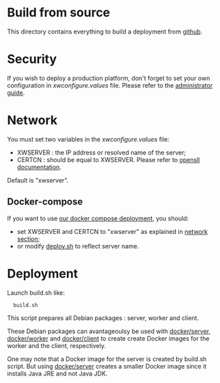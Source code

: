 Build from source
=================

This directory contains everything to build a deployment from [github](https://github.com/lodygens/xtremweb-hep).

# Security
If you wish to deploy a production platform, don't forget to set your own configuration in _xwconfigure.values_ file.
Please refer to the [administrator guide](../../doc/xwhep-admin-guide.odt).

# Network
You must set two variables in the _xwconfigure.values_ file:
- XWSERVER : the IP address or resolved name of the server;
- CERTCN : should be equal to XWSERVER. Please refer to [opensll documentation](https://www.openssl.org).

Default is "xwserver".


## Docker-compose
If you want to use [our docker compose deployment](../deployment/), you should:
- set XWSERVER and CERTCN to "xwserver" as explained in [network section](#network);
- or modify [deploy.sh](../deployment/deploy.sh) to reflect server name.


# Deployment

Launch build.sh like:
```
  build.sh
```

This script prepares all Debian packages : server, worker and client.

These Debian packages can avantageoulsy be used with [docker/server](../server), [docker/worker](../worker) and [docker/client](../client) to
create create Docker images for the worker and the client, respectively.

One may note that a Docker image for the server is created by build.sh script.
But using [docker/server](../server) creates a smaller Docker image since it installs Java JRE and not Java JDK.
